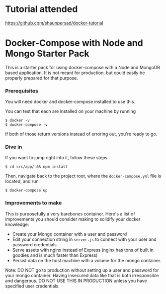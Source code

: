 # Tutorial attended
https://github.com/shaunpersad/docker-tutorial

# Docker-Compose with Node and Mongo Starter Pack
This is a starter pack for using docker-compose with a Node and MongoDB based application. 
It is not meant for production, but could easily be properly prepared for that purpose. 


### Prerequisites 
You will need docker and docker-compose installed to use this. 

You can test that each are installed on your machine by running 

```
$ docker -v
$ docker-compose -v
```

If both of those return versions instead of erroring out, you're ready to go. 

### Dive in
If you want to jump right into it, follow these steps 

```
$ cd src/app/ && npm install
```

Then, navigate back to the project root, where the `docker-compose.yml` file is located, 
and run 

```
$ docker-compose up
```

### Improvements to make
This is purposefully a very barebones container. Here's a list of improvements you should consider
making to solidify your docker knowledge: 

- Create your Mongo container with a user and password 
- Edit your connection string in `server.js` to connect with your user and password credentials 
- Serve assets with nginx instead of Express (nginx has tons of built in goodies and is much faster than Express) 
- Persist data on the host machine with a volume for the mongo container.

Note: DO NOT go to production without setting up a user and password for your mongo container. 
Having insecured data like that is both irresponsible and dangerous. DO NOT USE THIS IN PRODUCTION unless you 
have specified user credentials. 

